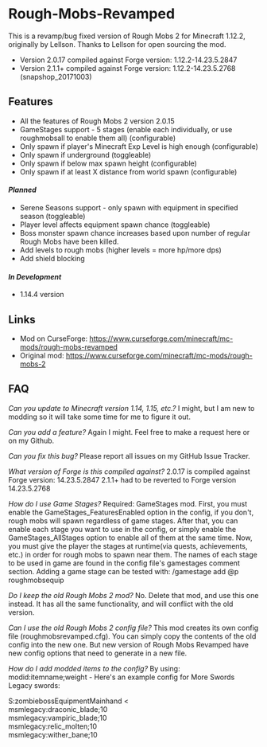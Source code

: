 # Rough-Mobs-Revamped
This is a revamp/bug fixed version of Rough Mobs 2 for Minecraft 1.12.2, originally by Lellson. Thanks to Lellson for open sourcing the mod.

* Version 2.0.17 compiled against Forge version: 1.12.2-14.23.5.2847
* Version 2.1.1+ compiled against Forge version: 1.12.2-14.23.5.2768 (snapshop_20171003)

## Features

* All the features of Rough Mobs 2 version 2.0.15
* GameStages support - 5 stages (enable each individually, or use roughmobsall to enable them all) (configurable)
* Only spawn if player's Minecraft Exp Level is high enough (configurable)
* Only spawn if underground (toggleable)
* Only spawn if below max spawn height (configurable)
* Only spawn if at least X distance from world spawn (configurable)

#### _Planned_

* Serene Seasons support - only spawn with equipment in specified season (toggleable)
* Player level affects equipment spawn chance (toggleable)
* Boss monster spawn chance increases based upon number of regular Rough Mobs have been killed.
* Add levels to rough mobs (higher levels = more hp/more dps)
* Add shield blocking

#### _In Development_

* 1.14.4 version

## Links

* Mod on CurseForge: https://www.curseforge.com/minecraft/mc-mods/rough-mobs-revamped
* Original mod: https://www.curseforge.com/minecraft/mc-mods/rough-mobs-2

## FAQ

_Can you update to Minecraft version 1.14, 1.15, etc.?_
I might, but I am new to modding so it will take some time for me to figure it out.

_Can you add a feature?_
Again I might. Feel free to make a request here or on my Github.

_Can you fix this bug?_
Please report all issues on my GitHub Issue Tracker.

_What version of Forge is this compiled against?_
2.0.17 is compiled against Forge version: 14.23.5.2847
2.1.1+ had to be reverted to Forge version 14.23.5.2768

_How do I use Game Stages?_
Required: GameStages mod. First, you must enable the GameStages_FeaturesEnabled option in the config, if you don't, rough mobs will spawn regardless of game stages. After that, you can enable each stage you want to use in the config, or simply enable the GameStages_AllStages option to enable all of them at the same time. Now, you must give the player the stages at runtime(via quests, achievements, etc.) in order for rough mobs to spawn near them. The names of each stage to be used in game are found in the config file's gamestages comment section. Adding a game stage can be tested with: /gamestage add @p roughmobsequip

_Do I keep the old Rough Mobs 2 mod?_
No. Delete that mod, and use this one instead. It has all the same functionality, and will conflict with the old version.

_Can I use the old Rough Mobs 2 config file?_
This mod creates its own config file (roughmobsrevamped.cfg). You can simply copy the contents of the old config into the new one. But new version of Rough Mobs Revamped have new config options that need to generate in a new file.

_How do I add modded items to the config?_
By using: modid:itemname;weight - Here's an example config for More Swords Legacy swords:

S:zombiebossEquipmentMainhand <  
    msmlegacy:draconic_blade;10  
    msmlegacy:vampiric_blade;10  
    msmlegacy:relic_molten;10  
    msmlegacy:wither_bane;10  
>
